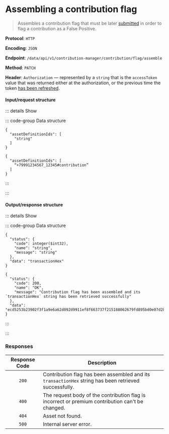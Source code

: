 # Assembling a contribution flag

> Assembles a contribution flag that must be later [submitted](submitting-a-contribution-flag.md) in order to flag a contribution as a False Positive.

**Protocol**: `HTTP`

**Encoding**: `JSON`

**Endpoint**: `/data/api/v1/contribution-manager/contribution/flag/assemble`

**Method**: `PATCH`

**Header**: `Authorization` — represented by a `string` that is the `accessToken` value that was returned either at the authorization, or the previous time the token [has been refreshed](refreshing-authentication-tokens.md).

#### Input/request structure

::: details Show

::: code-group Data structure

```json5 [Structure]
{
  "assetDefinitionIds": [
    "string"
  ]
}
```

```json5 [Example]
{
  "assetDefinitionIds": [
    “+79991234567_12345#contribution”
  ]
}
```

:::

:::

#### Output/response structure

::: details Show

::: code-group Data structure

```json5 [Structure]
{
  "status": {
    "code": integer($int32),
    "name": "string",
    "message": "string"
  },
  "data": "transactionHex"
}
```

```json5 [Example]
{
  "status": {
    "code": 200,
    "name": "OK",
    "message": "Contribution flag has been assembled and its `transactionHex` string has been retrieved successfully"
  },
  "data": "ecd5253b23902f3f1a9e6a62d092d9911ef8f663737f215188062679fd895bd0e07d2858a80ccf30e341c68c651dc50f87d4782f5e5f35a31649f0979eaf4c46141133e4ae298da96295da8299edc3467a2929603caf77abeb9e81175516c997fff943a63fece49f8613a983b7481faaeedf885babd5d0dc47cf1cd990c104fe"
}
```

:::

:::

### Responses

| Response Code | Description                                                                                           |
| :-----------: | ----------------------------------------------------------------------------------------------------- |
| `200`         | Contribution flag has been assembled and its `transactionHex` string has been retrieved successfully. |
| `400`         | The request body of the contribution flag is incorrect or premium contribution can't be changed.      |
| `404`         | Asset not found.                                                                                      |
| `500`         | Internal server error.                                                                                |
